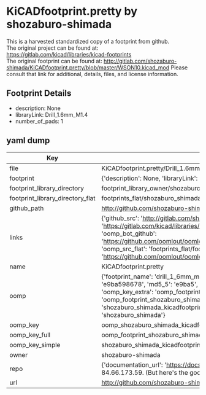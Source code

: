 # KiCADfootprint.pretty by shozaburo-shimada  
This is a harvested standardized copy of a footprint from github.  
The original project can be found at:  
https://gitlab.com/kicad/libraries/kicad-footprints  
The original footprint can be found at:
http://gitlab.com/shozaburo-shimada/KiCADfootprint.pretty/blob/master/WSON10.kicad_mod
Please consult that link for additional, details, files, and license information.  
## Footprint Details
* description: None  
* libraryLink: Drill_1.6mm_M1.4  
* number_of_pads: 1  
## yaml dump  
| Key | Value |  
| --- | --- |  
| file | KiCADfootprint.pretty/Drill_1.6mm_M1.4.kicad_mod |  
| footprint | {'description': None, 'libraryLink': 'Drill_1.6mm_M1.4', 'number_of_pads': 1} |  
| footprint_library_directory | footprint_library_owner/shozaburo-shimada_KiCADfootprint.pretty |  
| footprint_library_directory_flat | footprints_flat/shozaburo_shimada_kicadfootprint_drill_1_6mm_m1_4/working |  
| github_path | http://github.com/shozaburo-shimada/KiCADfootprint.pretty/blob/master/Drill_1.6mm_M1.4.kicad_mod |  
| links | {'github_src': 'http://gitlab.com/shozaburo-shimada/KiCADfootprint.pretty/blob/master/WSON10.kicad_mod', 'github_src_repo': 'https://gitlab.com/kicad/libraries/kicad-footprints', 'oomp_bot': 'footprints/shozaburo_shimada_kicadfootprint_drill_1_6mm_m1_4/working', 'oomp_bot_github': 'https://github.com/oomlout/oomlout_oomp_footprint_bot/tree/main/footprints/shozaburo_shimada_kicadfootprint_drill_1_6mm_m1_4/working', 'oomp_src_flat': 'footprints_flat/footprints_flat/shozaburo_shimada_kicadfootprint_drill_1_6mm_m1_4/working', 'oomp_src_flat_github': 'https://github.com/oomlout/oomlout_oomp_footprint_src/tree/main/footprints_flat/shozaburo_shimada_kicadfootprint_drill_1_6mm_m1_4/working'} |  
| name | KiCADfootprint.pretty |  
| oomp | {'footprint_name': 'drill_1_6mm_m1_4', 'library_name': 'kicadfootprint', 'md5': 'e9ba5986780161c902c4f4249d5ee807', 'md5_10': 'e9ba598678', 'md5_5': 'e9ba5', 'md5_6': 'e9ba59', 'oomp_key': 'oomp_shozaburo_shimada_kicadfootprint_drill_1_6mm_m1_4', 'oomp_key_extra': 'oomp_footprint_shozaburo_shimada_kicadfootprint_drill_1_6mm_m1_4', 'oomp_key_full': 'oomp_footprint_shozaburo_shimada_kicadfootprint_drill_1_6mm_m1_4_e9ba59', 'oomp_key_simple': 'shozaburo_shimada_kicadfootprint_drill_1_6mm_m1_4', 'original_filename': 'KiCADfootprint.pretty/Drill_1.6mm_M1.4.kicad_mod', 'owner_name': 'shozaburo_shimada'} |  
| oomp_key | oomp_shozaburo_shimada_kicadfootprint_drill_1_6mm_m1_4 |  
| oomp_key_full | oomp_footprint_shozaburo_shimada_kicadfootprint_drill_1_6mm_m1_4 |  
| oomp_key_simple | shozaburo_shimada_kicadfootprint_drill_1_6mm_m1_4 |  
| owner | shozaburo-shimada |  
| repo | {'documentation_url': 'https://docs.github.com/rest/overview/resources-in-the-rest-api#rate-limiting', 'message': "API rate limit exceeded for 84.66.173.59. (But here's the good news: Authenticated requests get a higher rate limit. Check out the documentation for more details.)"} |  
| url | http://github.com/shozaburo-shimada/KiCADfootprint.pretty |  

